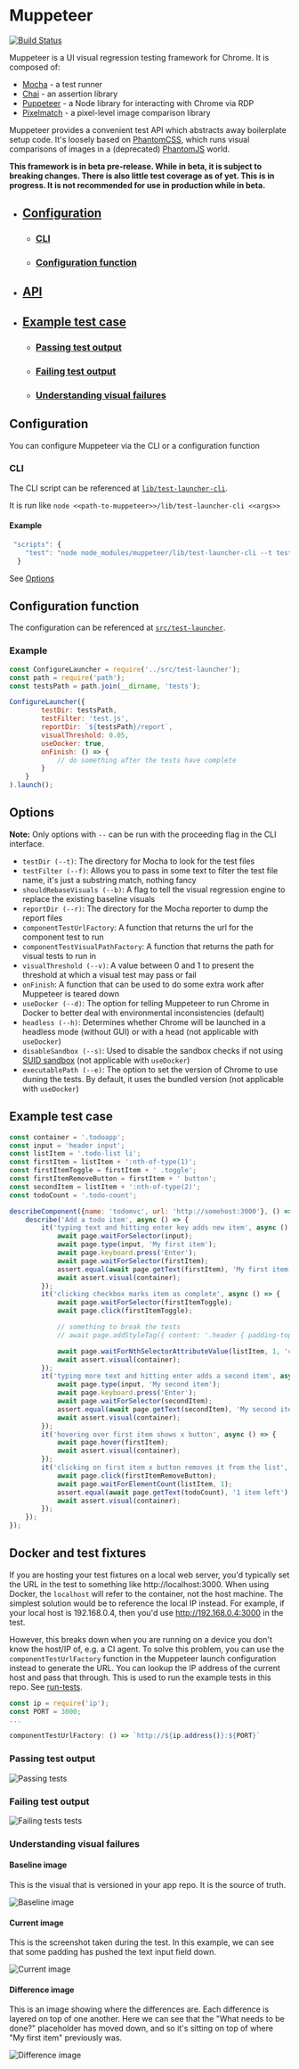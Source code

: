 # Muppeteer
[![Build Status](https://travis-ci.org/HuddleEng/Muppeteer.svg?branch=master)](https://travis-ci.org/HuddleEng/Muppeteer)

Muppeteer is a UI visual regression testing framework for Chrome. It is composed of:

- [Mocha](https://mochajs.org/) - a test runner
- [Chai](http://chaijs.com/) - an assertion library
- [Puppeteer](https://github.com/GoogleChrome/puppeteer) - a Node library for interacting with Chrome via RDP
- [Pixelmatch](https://github.com/mapbox/pixelmatch) - a pixel-level image comparison library

Muppeteer provides a convenient test API which abstracts away boilerplate setup code. It's loosely based on
[PhantomCSS](https://github.com/Huddle/PhantomCSS), which runs visual comparisons of images in a (deprecated)
[PhantomJS](http://phantomjs.org/) world.

**This framework is in beta pre-release. While in beta, it is subject to breaking changes. There is also little test coverage as of yet. This is in progress. It is not recommended for use in production while in beta.**

- ## [Configuration](#configuration-1)
    - ### [CLI](#cli-1)
    - ### [Configuration function](#configuration-function-1)
- ## [API](https://github.com/HuddleEng/Muppeteer/blob/master/API.md)
- ## [Example test case](#example-test-case-1)
    - ### [Passing test output](#passing-test-output-1)
    - ### [Failing test output](#failing-test-output-1)
    - ### [Understanding visual failures](#understanding-visual-failures-1)

## Configuration
You can configure Muppeteer via the CLI or a configuration function

### CLI
The CLI script can be referenced at
 [`lib/test-launcher-cli`](https://github.com/HuddleEng/Muppeteer/blob/local-test-server/lib/test-launcher-cli.js).
 
 It is run like `node <<path-to-muppeteer>>/lib/test-launcher-cli <<args>>`
 
 #### Example
```javascript
 "scripts": {
    "test": "node node_modules/muppeteer/lib/test-launcher-cli --t tests --f test.js --r tests/report"
  }
```

See [Options](#options)
  
## Configuration function
The configuration can be referenced at 
 [`src/test-launcher`](https://github.com/HuddleEng/Muppeteer/blob/local-test-server/src/test-launcher.js).
 
 ### Example
```javascript
const ConfigureLauncher = require('../src/test-launcher');
const path = require('path');
const testsPath = path.join(__dirname, 'tests');

ConfigureLauncher({
        testDir: testsPath,
        testFilter: 'test.js',
        reportDir: `${testsPath}/report`,
        visualThreshold: 0.05,
        useDocker: true,
        onFinish: () => {
            // do something after the tests have complete
        }
    }
).launch();
```
## Options
**Note:** Only options with `--` can be run with the proceeding flag in the CLI interface.

- `testDir (--t)`: The directory for Mocha to look for the test files
- `testFilter (--f)`: Allows you to pass in some text to filter the test file name, it's just a substring match, nothing fancy
- `shouldRebaseVisuals (--b)`: A flag to tell the visual regression engine to replace the existing baseline visuals
- `reportDir (--r)`: The directory for the Mocha reporter to dump the report files
- `componentTestUrlFactory`: A function that returns the url for the component test to run
- `componentTestVisualPathFactory`: A function that returns the path for visual tests to run in
- `visualThreshold (--v)`: A value between 0 and 1 to present the threshold at which a visual test may pass or fail
- `onFinish`: A function that can be used to do some extra work after Muppeteer is teared down
- `useDocker (--d)`: The option for telling Muppeteer to run Chrome in Docker to better deal with environmental inconsistencies (default)
- `headless (--h)`: Determines whether Chrome will be launched in a headless mode (without GUI) or with a head  (not applicable with `useDocker`)
- `disableSandbox (--s)`: Used to disable the sandbox checks if not using [SUID sandbox](https://chromium.googlesource.com/chromium/src/+/master/docs/linux_suid_sandbox_development.md) (not applicable with `useDocker`)
- `executablePath (--e)`: The option to set the version of Chrome to use duning the tests. By default, it uses the bundled version (not applicable with `useDocker`)

## Example test case

```javascript
const container = '.todoapp';
const input = 'header input';
const listItem = '.todo-list li';
const firstItem = listItem + ':nth-of-type(1)';
const firstItemToggle = firstItem + ' .toggle';
const firstItemRemoveButton = firstItem + ' button';
const secondItem = listItem + ':nth-of-type(2)';
const todoCount = '.todo-count';

describeComponent({name: 'todomvc', url: 'http://somehost:3000'}, () => {
    describe('Add a todo item', async () => {
        it('typing text and hitting enter key adds new item', async () => {
            await page.waitForSelector(input);
            await page.type(input, 'My first item');
            await page.keyboard.press('Enter');
            await page.waitForSelector(firstItem);
            assert.equal(await page.getText(firstItem), 'My first item');
            await assert.visual(container);
        });
        it('clicking checkbox marks item as complete', async () => {
            await page.waitForSelector(firstItemToggle);
            await page.click(firstItemToggle);

            // something to break the tests
            // await page.addStyleTag({ content: '.header { padding-top: 50px; }'});

            await page.waitForNthSelectorAttributeValue(listItem, 1, 'class', 'completed');
            await assert.visual(container);
        });
        it('typing more text and hitting enter adds a second item', async () => {
            await page.type(input, 'My second item');
            await page.keyboard.press('Enter');
            await page.waitForSelector(secondItem);
            assert.equal(await page.getText(secondItem), 'My second item');
            await assert.visual(container);
        });
        it('hovering over first item shows x button', async () => {
            await page.hover(firstItem);
            await assert.visual(container);
        });
        it('clicking on first item x button removes it from the list', async () => {
            await page.click(firstItemRemoveButton);
            await page.waitForElementCount(listItem, 1);
            assert.equal(await page.getText(todoCount), '1 item left');
            await assert.visual(container);
        });
    });
});

```

## Docker and test fixtures
If you are hosting your test fixtures on a local web server, you'd typically set the URL in the test to
something like http://localhost:3000. When using Docker, the `localhost` will refer to the container,
not the host machine. The simplest solution would be to reference the local IP instead. For example,
if your local host is 192.168.0.4, then you'd use http://192.168.0.4:3000 in the test.

However, this breaks down when you are running on a device you don't know the host/IP of, e.g. a CI agent.
To solve this problem, you can use the `componentTestUrlFactory` function in the Muppeteer launch configuration instead 
to generate the URL. You can lookup the IP address of the current host and pass that through. This is used to run the
example tests in this repo. See [run-tests](https://github.com/HuddleEng/Muppeteer/blob/master/example/run-tests.js).

```javascript
const ip = require('ip');
const PORT = 3000;
...

componentTestUrlFactory: () => `http://${ip.address()}:${PORT}`
```

### Passing test output
![Passing tests](https://i.imgur.com/EOA3rJ6.png "Passing tests")

### Failing test output
![Failing tests tests](https://i.imgur.com/rPY6Bjq.png "Failing tests")

### Understanding visual failures

#### Baseline image ####
This is the visual that is versioned in your app repo. It is the source of truth.

![Baseline image](https://i.imgur.com/8dlSqyT.png "Baseline")

#### Current image ####
This is the screenshot taken during the test. In this example, we can see that some padding has 
pushed the text input field down.

![Current image](https://i.imgur.com/DVV3jvZ.png "Current")

#### Difference image ####
This is an image showing where the differences are. Each difference is layered on top of one another. Here we can see 
that the "What needs to be done?" placeholder has moved down, and so it's sitting on top of where "My first item" 
previously was. 

![Difference image](https://i.imgur.com/C1wpxc5.png "Difference")
